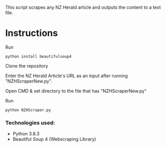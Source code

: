 This script scrapes any NZ Herald article and outputs the content to a text file. 

# Instructions
Run 
```
python install beautifulsoup4
```

Clone the repository

Enter the NZ Herald Article's URL as an input after running  "NZHScraperNew.py".

Open CMD & set directory to the file that has "NZHScraperNew.py"

Run 
```
python NZHScraper.py
```


### Technologies used:
- Python 3.8.3
- Beautiful Soup 4 (Webscraping Library)

